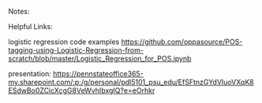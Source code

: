 Notes:

Helpful Links:

logistic regression code examples
    https://github.com/oppasource/POS-tagging-using-Logistic-Regression-from-scratch/blob/master/Logistic_Regression_for_POS.ipynb

presentation:
    https://pennstateoffice365-my.sharepoint.com/:p:/g/personal/pdl5101_psu_edu/EfSFtnzGYdVIuoVXqK8ESdwBo0ZCicXcgG8VeWvhIbxgIQ?e=eOrhkr